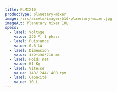 ```yaml
---
title: PLMIX10
productType: planetary-mixer
image: /src/assets/images/b10-planetary-mixer.jpg
imageAlt: Planetary mixer 10L
specs:
  - label: Voltage
    value: 220 V, 1-phase
  - label: Puissance
    value: 0.6 kW
  - label: Dimension
    value: 440*390*710 mm
  - label: Poids net
    value: 61 Kg
  - label: Vitesse
    value: 148/ 244/ 480 rpm
  - label: Capacité
    value: 10 L
---
```

